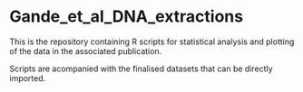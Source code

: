 # Gande_et_al_DNA_extractions
This is the repository containing R scripts for statistical analysis and plotting of the data in the associated publication.

Scripts are acompanied with the finalised datasets that can be directly imported. 
